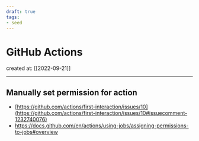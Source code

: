 ```yaml
---
draft: true
tags: 
- seed
---
```


# GitHub Actions

created at: [[2022-09-21]]

---

## Manually set permission for action

- [https://github.com/actions/first-interaction/issues/10](https://github.com/actions/first-interaction/issues/10#issuecomment-1232740076)
- https://docs.github.com/en/actions/using-jobs/assigning-permissions-to-jobs#overview
